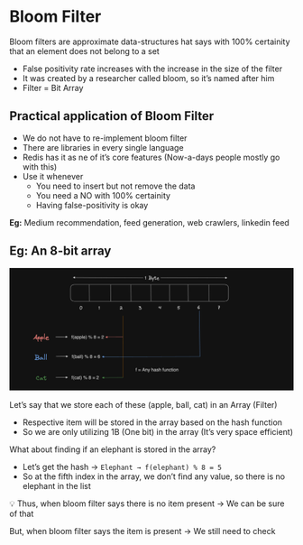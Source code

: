 # Bloom Filter

Bloom filters are approximate data-structures hat says with 100% certainity that an element does not belong to a set

- False positivity rate increases with the increase in the size of the filter
- It was created by a researcher called bloom, so it’s named after him
- Filter = Bit Array

## Practical application of Bloom Filter

- We do not have to re-implement bloom filter
- There are libraries in every single language
- Redis has it as ne of it’s core features (Now-a-days people mostly go with this)
- Use it whenever
  - You need to insert but not remove the data
  - You need a NO with 100% certainity
  - Having false-positivity is okay

**Eg:** Medium recommendation, feed generation, web crawlers, linkedin feed

## Eg: An 8-bit array

![Bloom filter demonstration](../Images/Bloom%20Filter/bloom-filter.png)

Let’s say that we store each of these (apple, ball, cat) in an Array (Filter)

- Respective item will be stored in the array based on the hash function
- So we are only utilizing 1B (One bit) in the array (It’s very space efficient)

What about finding if an elephant is stored in the array?

- Let’s get the hash → `Elephant → f(elephant) % 8 = 5`
- So at the fifth index in the array, we don’t find any value, so there is no elephant in the list

<aside>
💡 Thus, when bloom filter says there is no item present → We can be sure of that

But, when bloom filter says the item is present → We still need to check

</aside>
